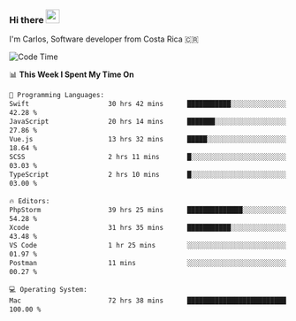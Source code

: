### Hi there <img src="https://media.giphy.com/media/hvRJCLFzcasrR4ia7z/giphy.gif" width="25px" height="25px">

I'm Carlos, Software developer from Costa Rica 🇨🇷

[//]: # (<a href="https://app.daily.dev/carum98"><img src="https://github.com/carum98/carum98/blob/main/devcard.svg" width="400" alt="Carlos Umaña Acevedo's Dev Card"/></a>)


<!--START_SECTION:waka-->
![Code Time](http://img.shields.io/badge/Code%20Time-11%2C024%20hrs%2024%20mins-blue)

📊 **This Week I Spent My Time On** 

```text
💬 Programming Languages: 
Swift                    30 hrs 42 mins      ███████████░░░░░░░░░░░░░░   42.28 % 
JavaScript               20 hrs 14 mins      ███████░░░░░░░░░░░░░░░░░░   27.86 % 
Vue.js                   13 hrs 32 mins      █████░░░░░░░░░░░░░░░░░░░░   18.64 % 
SCSS                     2 hrs 11 mins       █░░░░░░░░░░░░░░░░░░░░░░░░   03.03 % 
TypeScript               2 hrs 10 mins       █░░░░░░░░░░░░░░░░░░░░░░░░   03.00 % 

🔥 Editors: 
PhpStorm                 39 hrs 25 mins      ██████████████░░░░░░░░░░░   54.28 % 
Xcode                    31 hrs 35 mins      ███████████░░░░░░░░░░░░░░   43.48 % 
VS Code                  1 hr 25 mins        ░░░░░░░░░░░░░░░░░░░░░░░░░   01.97 % 
Postman                  11 mins             ░░░░░░░░░░░░░░░░░░░░░░░░░   00.27 % 

💻 Operating System: 
Mac                      72 hrs 38 mins      █████████████████████████   100.00 % 
```


<!--END_SECTION:waka-->
